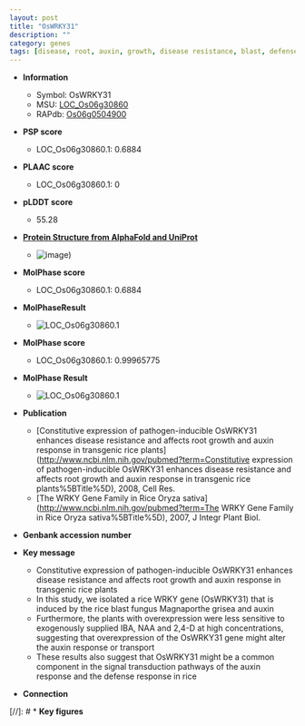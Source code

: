 ```yaml
---
layout: post
title: "OsWRKY31"
description: ""
category: genes
tags: [disease, root, auxin, growth, disease resistance, blast, defense response, defense]
---
```


* **Information**  
    + Symbol: OsWRKY31  
    + MSU: [LOC_Os06g30860](http://rice.plantbiology.msu.edu/cgi-bin/ORF_infopage.cgi?orf=LOC_Os06g30860)  
    + RAPdb: [Os06g0504900](http://rapdb.dna.affrc.go.jp/viewer/gbrowse_details/irgsp1?name=Os06g0504900)  

* **PSP score**  
    + LOC_Os06g30860.1: 0.6884 

* **PLAAC score**  
    + LOC_Os06g30860.1: 0 

* **pLDDT score**
    + 55.28

* **[Protein Structure from AlphaFold and UniProt](https://www.uniprot.org/uniprotkb/A0A0P0WX85/entry#structure)**
    + ![image](https://ricepsp.github.io/images/A/AF-A0A0P0WX85-F1.png))

* **MolPhase score**
    + LOC_Os06g30860.1: 0.6884

* **MolPhaseResult**
    + ![LOC_Os06g30860.1](https://ricepsp.github.io/pictures/LOC_Os06g/LOC_Os06g30860.1.png)

* **MolPhase score**
    + LOC_Os06g30860.1: 0.99965775

* **MolPhase Result**
    + ![LOC_Os06g30860.1](https://304243504.github.io/Pictures/LOC_Os06g/LOC_Os06g30860.1.png)

* **Publication**  
    + [Constitutive expression of pathogen-inducible OsWRKY31 enhances disease resistance and affects root growth and auxin response in transgenic rice plants](http://www.ncbi.nlm.nih.gov/pubmed?term=Constitutive expression of pathogen-inducible OsWRKY31 enhances disease resistance and affects root growth and auxin response in transgenic rice plants%5BTitle%5D), 2008, Cell Res.
    + [The WRKY Gene Family in Rice Oryza sativa](http://www.ncbi.nlm.nih.gov/pubmed?term=The WRKY Gene Family in Rice Oryza sativa%5BTitle%5D), 2007, J Integr Plant Biol.

* **Genbank accession number**  

* **Key message**  
    + Constitutive expression of pathogen-inducible OsWRKY31 enhances disease resistance and affects root growth and auxin response in transgenic rice plants
    + In this study, we isolated a rice WRKY gene (OsWRKY31) that is induced by the rice blast fungus Magnaporthe grisea and auxin
    + Furthermore, the plants with overexpression were less sensitive to exogenously supplied IBA, NAA and 2,4-D at high concentrations, suggesting that overexpression of the OsWRKY31 gene might alter the auxin response or transport
    + These results also suggest that OsWRKY31 might be a common component in the signal transduction pathways of the auxin response and the defense response in rice

* **Connection**  

[//]: # * **Key figures**  


